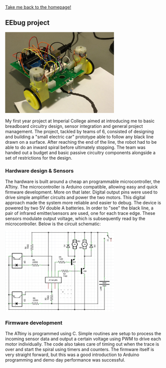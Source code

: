 [Take me back to the homepage!](/index.md)

## EEbug project

 <img src="eebug.jpg" height="260" width="350"> 
 
My first year project at Imperial College aimed at introducing me to basic breadboard circuitry design, sensor integration and general project management. The project, tackled by teams of 6, consisted of designing and building a "small electric car" prototype able to follow any black line drawn on a surface. After reaching the end of the line, the robot had to be able to do an inward spiral before ultimately stopping. The team was handed out a budget and basic passive circuitry components alongside a set of restrictions for the design. 

### Hardware design & Sensors

The hardware is built around a cheap an programmable microcontroller, the ATtiny. The microcontroller is Arduino compatible, allowing easy and quick firmware development. More on that later. Digital output pins were used to drive simple amplifier circuits and power the two motors. This digital approach made the system more reliable and easier to debug. The device is powered by two 5V double A batteries. 
In order to "see" the black line, a pair of infrared emitter/sensors are used, one for each trace edge. These sensors modulate output voltage, which is subsequently read by the microcontroller. Below is the circuit schematic:

 <img src="eebugschematic.jpg" height="260" width="350"> 

### Firmware development

The ATtiny is programmed using C. Simple routines are setup to process the incoming sensor data and output a certain voltage using PWM to drive each motor individually. The code also takes care of timing out when the trace is over and start the spiral using timers and counters. The firmware itself is very straight forward, but this was a good introduction to Arduino programming and demo day performance was successful.
